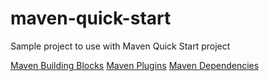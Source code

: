 # maven-quick-start

Sample project to use with Maven Quick Start project

[Maven Building Blocks](./maven-building-blocks.md)
[Maven Plugins](./maven-plugins.md)
[Maven Dependencies](./maven-dependencies.md)
